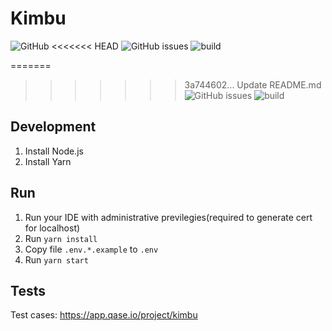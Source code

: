 # Kimbu
![GitHub](https://img.shields.io/github/license/kimbu-chat/web)
<<<<<<< HEAD
![GitHub issues](https://img.shields.io/github/issues/kimbu-chat/web)
![build](https://github.com/kimbu-chat/web/actions/workflows/build-deploy-prod.yml/badge.svg)

=======
>>>>>>> 3a744602... Update README.md
![GitHub issues](https://img.shields.io/github/issues/kimbu-chat/web)
![build](https://github.com/kimbu-chat/web/actions/workflows/build-deploy-prod.yml/badge.svg)

## Development

1. Install Node.js
2. Install Yarn

## Run

1. Run your IDE with administrative previlegies(required to generate cert for localhost)
2. Run ```yarn install```
3. Copy file `.env.*.example` to `.env`
4. Run `yarn start`

## Tests

Test cases: https://app.qase.io/project/kimbu

